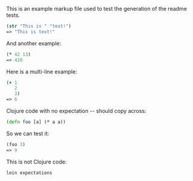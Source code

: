 This is an example markup file used to test the generation of the readme tests.
```clojure
(str "This is " "text!")
=> "This is text!"
```
And another example:
``` clj
(* 42 13)
=> 420
```
Here is a
multi-line
example:
```clojure
(+ 1
   2
   3)
=> 6
```
Clojure code with no expectation -- should copy across:
```clojure
(defn foo [a] (* a a))
```
So we can test it:
```clj
(foo 3)
=> 9
```
This is not Clojure code:
```sh
lein expectations
```
